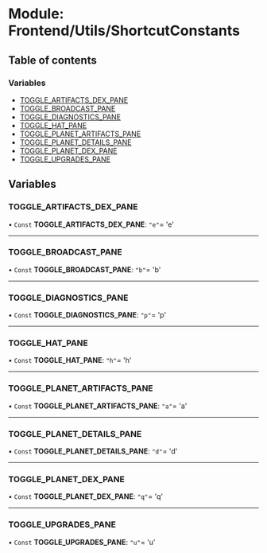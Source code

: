 # Module: Frontend/Utils/ShortcutConstants

## Table of contents

### Variables

- [TOGGLE_ARTIFACTS_DEX_PANE](frontend_utils_shortcutconstants.md#toggle_artifacts_dex_pane)
- [TOGGLE_BROADCAST_PANE](frontend_utils_shortcutconstants.md#toggle_broadcast_pane)
- [TOGGLE_DIAGNOSTICS_PANE](frontend_utils_shortcutconstants.md#toggle_diagnostics_pane)
- [TOGGLE_HAT_PANE](frontend_utils_shortcutconstants.md#toggle_hat_pane)
- [TOGGLE_PLANET_ARTIFACTS_PANE](frontend_utils_shortcutconstants.md#toggle_planet_artifacts_pane)
- [TOGGLE_PLANET_DETAILS_PANE](frontend_utils_shortcutconstants.md#toggle_planet_details_pane)
- [TOGGLE_PLANET_DEX_PANE](frontend_utils_shortcutconstants.md#toggle_planet_dex_pane)
- [TOGGLE_UPGRADES_PANE](frontend_utils_shortcutconstants.md#toggle_upgrades_pane)

## Variables

### TOGGLE_ARTIFACTS_DEX_PANE

• `Const` **TOGGLE_ARTIFACTS_DEX_PANE**: `"e"`= 'e'

---

### TOGGLE_BROADCAST_PANE

• `Const` **TOGGLE_BROADCAST_PANE**: `"b"`= 'b'

---

### TOGGLE_DIAGNOSTICS_PANE

• `Const` **TOGGLE_DIAGNOSTICS_PANE**: `"p"`= 'p'

---

### TOGGLE_HAT_PANE

• `Const` **TOGGLE_HAT_PANE**: `"h"`= 'h'

---

### TOGGLE_PLANET_ARTIFACTS_PANE

• `Const` **TOGGLE_PLANET_ARTIFACTS_PANE**: `"a"`= 'a'

---

### TOGGLE_PLANET_DETAILS_PANE

• `Const` **TOGGLE_PLANET_DETAILS_PANE**: `"d"`= 'd'

---

### TOGGLE_PLANET_DEX_PANE

• `Const` **TOGGLE_PLANET_DEX_PANE**: `"q"`= 'q'

---

### TOGGLE_UPGRADES_PANE

• `Const` **TOGGLE_UPGRADES_PANE**: `"u"`= 'u'
